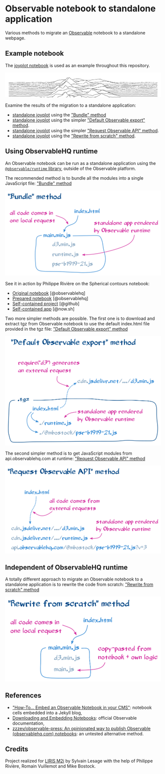 # Observable notebook to standalone application

Various methods to migrate an [Observable](https://observablehq.com) notebook to
a standalone webpage.

## Example notebook

The [joyplot notebook](https://observablehq.com/@mbostock/psr-b1919-21) is used
as an example throughout this repository.

[![Screenshot of a joyplot notebook](./assets/joyplot.png)](https://observablehq.com/@mbostock/psr-b1919-21)

Examine the results of the migration to a standalone application:

- [standalone joyplot](https://joyplot-8a5ibi1av.now.sh/) using the
  ["Bundle" method](./bundle)
- [standalone joyplot](https://joyplot-10jbhd7e8.now.sh/) using the simpler
  ["Default Observable export" method](./default_observable_export).
- [standalone joyplot](https://joyplot-96iun3ktp.now.sh/) using the simpler
  ["Request Observable API" method](./request_observable_api).
- [standalone joyplot](https://joyplot-p9qmx1pf3.now.sh/) using the
  ["Rewrite from scratch" method](./rewrite_from_scratch).

## Using ObservableHQ runtime

An Observable notebook can be run as a standalone application using the
[`@observable/runtime` library](https://github.com/observablehq/runtime),
outside of the Observable platform.

The recommended method is to bundle all the modules into a single JavaScript
file: ["Bundle" method](./bundle)

[![Diagram for the "Bundle" method](./assets/bundle_method.png)](./bundle)

See it in action by Philippe Rivière on the Spherical contours notebook:

- [Original notebook](https://observablehq.com/@fil/spherical-contours) [@observablehq]
- [Prepared notebook](https://observablehq.com/@fil/standalone-app-notebook) [@observablehq]
- [Self-contained project](https://github.com/Fil/SphericalContoursStandalone) [@github]
- [Self-contained app](https://sphericalcontoursstandalone.fil.now.sh/) [@now.sh]

Two more simpler methods are possible. The first one is to download and extract
tgz from Observable notebook to use the default index.html file provided in the
tgz file: ["Default Observable export" method](./default_observable_export)

[![Diagram for the "Default Observable export" method](./assets/default_observable_export_method.png)](./default_observable_export)

The second simpler method is to get JavaScript modules from api.observablehq.com
at runtime: ["Request Observable API" method](./request_observable_api)

[![Diagram for the "Request Observable API" method](./assets/request_observable_api_method.png)](./request_observable_api)

## Independent of ObservableHQ runtime

A totally different approach to migrate an Observable notebook to a standalone
application is to rewrite the code from scratch:
["Rewrite from scratch" method](./rewrite_from_scratch)

[![Diagram for the "Rewrite from scratch" method](./assets/rewrite_from_scratch_method.png)](./rewrite_from_scratch)

## References

- ["How-To… Embed an Observable Notebook in your CMS"](https://visionscarto.net/observable-jekyll/):
  notebook cells embedded into a Jekyll blog,
- [Downloading and Embedding Notebooks](https://observablehq.com/@observablehq/downloading-and-embedding-notebooks):
  official Observable documentation,
- [zzzev/observable-press: An opinionated way to publish Observable (observablehq.com) notebooks](https://github.com/zzzev/observable-press):
  an untested alternative method.

## Credits

Project realized for [LIRIS M2i](https://projet.liris.cnrs.fr/mi2/) by Sylvain
Lesage with the help of Philippe Rivière, Romain Vuillemot and Mike Bostock.
